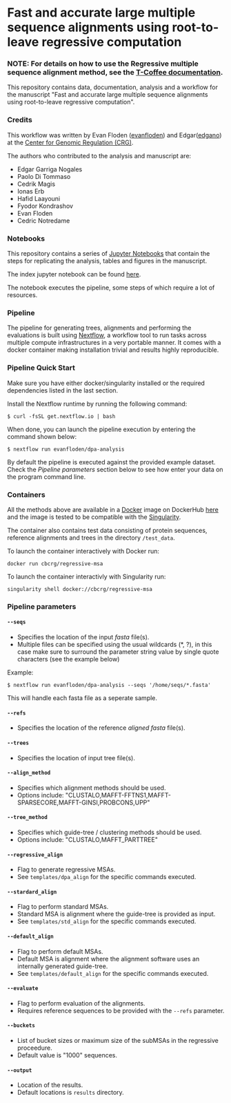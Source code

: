 # Fast and accurate large multiple sequence alignments using root-to-leave regressive computation

### NOTE: For details on how to use the Regressive multiple sequence alignment method, see the [T-Coffee documentation](https://tcoffee.readthedocs.io/en/latest/tcoffee_quickstart_regressive.html?highlight=regressive#quick-start-regressive-algorithm).

This repository contains data, documentation, analysis and a workflow for the manuscript "Fast and accurate large multiple sequence alignments using root-to-leave regressive computation".

### Credits
This workflow was written by Evan Floden ([evanfloden](https://github.com/evanfloden)) and 
Edgar([edgano](https://github.com/edgano)) at the [Center for Genomic Regulation (CRG)](http://www.crg.eu).

The authors who contributed to the analysis and manuscript are:

* Edgar Garriga Nogales
* Paolo Di Tommaso
* Cedrik Magis
* Ionas Erb
* Hafid Laayouni
* Fyodor Kondrashov
* Evan Floden
* Cedric Notredame


### Notebooks
This repository contains a series of [Jupyter Notebooks](http://jupyter.org/) that contain 
the steps for replicating the analysis, tables and figures in the manuscript.

The index jupyter notebook can be found [here](notebook/00_StartHere.ipynb).

The notebook executes the pipeline, some steps of which require a lot of resources.

### Pipeline
The pipeline for generating trees, alignments and performing the evaluations is built using 
[Nextflow](https://www.nextflow.io), a workflow tool to run tasks across 
multiple compute infrastructures in a very portable manner. It comes with a docker container 
making installation trivial and results highly reproducible.


### Pipeline Quick Start
Make sure you have either docker/singularity installed or the required dependencies listed 
in the last section.

Install the Nextflow runtime by running the following command:

    $ curl -fsSL get.nextflow.io | bash


When done, you can launch the pipeline execution by entering the command shown below:

    $ nextflow run evanfloden/dpa-analysis
    

By default the pipeline is executed against the provided example dataset. 
Check the *Pipeline parameters*  section below to see how enter your data on the program 
command line.     
  

### Containers

All the methods above are available in a [Docker](http://www.docker.com) image on DockerHub [here](https://hub.docker.com/r/cbcrg/regressive-msa/) and the image is tested to be compatible with the [Singularity](http://singularity.lbl.gov/).

The container also contains test data consisting of protein sequences, reference alignments and trees in the directory `/test_data`.

To launch the container interactively with Docker run:

`docker run cbcrg/regressive-msa`

To launch the container interactivly with Singularity run:

`singularity shell docker://cbcrg/regressive-msa`


### Pipeline parameters

#### `--seqs` 
   
* Specifies the location of the input *fasta* file(s).
* Multiple files can be specified using the usual wildcards (*, ?), in this case make sure to surround the parameter string
  value by single quote characters (see the example below)

Example: 

    $ nextflow run evanfloden/dpa-analysis --seqs '/home/seqs/*.fasta'

This will handle each fasta file as a seperate sample.


#### `--refs` 

* Specifies the location of the reference *aligned fasta* file(s).


#### `--trees` 

* Specifies the location of input tree file(s).


#### `--align_method` 

* Specifies which alignment methods should be used.
* Options include: "CLUSTALO,MAFFT-FFTNS1,MAFFT-SPARSECORE,MAFFT-GINSI,PROBCONS,UPP"


#### `--tree_method` 

* Specifies which guide-tree / clustering methods should be used.
* Options include: "CLUSTALO,MAFFT_PARTTREE"


#### `--regressive_align` 

* Flag to generate regressive MSAs.
* See `templates/dpa_align` for the specific commands executed.


#### `--stardard_align` 

* Flag to perform standard MSAs.
* Standard MSA is alignment where the guide-tree is provided as input.
* See `templates/std_align` for the specific commands executed.


#### `--default_align` 

* Flag to perform default MSAs.
* Default MSA is alignment where the alignment software uses an internally generated guide-tree.
* See `templates/default_align` for the specific commands executed.


#### `--evaluate` 

* Flag to perform evaluation of the alignments.
* Requires reference sequences to be provided with the `--refs` parameter.


#### `--buckets` 

* List of bucket sizes or maximum size of the subMSAs in the regressive proceedure.
* Default value is "1000" sequences.


#### `--output`

* Location of the results.
* Default locations is `results` directory.






